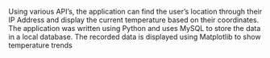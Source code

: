 Using various API’s, the application can find the user’s location through their IP Address and display the current temperature based on their coordinates. The application was written using Python and uses MySQL to store the data in a local database. The recorded data is displayed using Matplotlib to show temperature trends
